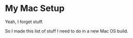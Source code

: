 # My Mac Setup

Yeah, I forget stuff.

So I made this list of stuff I need to do in a new Mac OS build.

